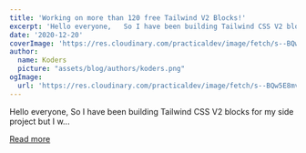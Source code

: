 ```yaml
---
title: 'Working on more than 120 free Tailwind V2 Blocks!'
excerpt: 'Hello everyone,   So I have been building Tailwind CSS V2 blocks for my side project but I w...'
date: '2020-12-20'
coverImage: 'https://res.cloudinary.com/practicaldev/image/fetch/s--BQw5E8mv--/c_imagga_scale,f_auto,fl_progressive,h_420,q_auto,w_1000/https://dev-to-uploads.s3.amazonaws.com/i/t4rg47s1ws3pc70kz3ld.png'
author:
  name: Koders
  picture: "assets/blog/authors/koders.png"
ogImage:
  url: 'https://res.cloudinary.com/practicaldev/image/fetch/s--BQw5E8mv--/c_imagga_scale,f_auto,fl_progressive,h_420,q_auto,w_1000/https://dev-to-uploads.s3.amazonaws.com/i/t4rg47s1ws3pc70kz3ld.png'
---
```


Hello everyone,   So I have been building Tailwind CSS V2 blocks for my side project but I w...

[Read more](https://dev.to/michaelandreuzza/working-on-more-than-120-free-tailwind-v2-blocks-1a7d)
